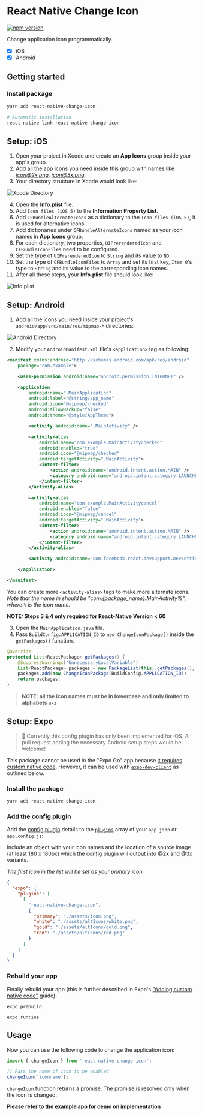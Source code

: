 # React Native Change Icon

[![npm version](https://badge.fury.io/js/react-native-change-icon.svg)](https://badge.fury.io/js/react-native-change-icon)

Change application icon programmatically.

- [x] iOS
- [x] Android

## Getting started

### Install package

```bash
yarn add react-native-change-icon

# Automatic installation
react-native link react-native-change-icon
```

## Setup: iOS

1. Open your project in Xcode and create an **App Icons** group inside your app's group.
2. Add all the app icons you need inside this group with names like *icon@2x.png*, *icon@3x.png*.
3. Your directory structure in Xcode would look like:

![Xcode Directory](images/App_Icons.png)

4. Open the **Info.plist** file.
5. Add `Icon files (iOS 5)` to the **Information Property List**.
6. Add `CFBundleAlternateIcons` as a dictionary to the `Icon files (iOS 5)`, it is used for alternative icons.
7. Add dictionaries under `CFBundleAlternateIcons` named as your icon names in **App Icons** group.
8. For each dictionary, two properties, `UIPrerenderedIcon` and `CFBundleIconFiles` need to be configured.
9. Set the type of `UIPrerenderedIcon` to `String` and its value to `NO`.
10. Set the type of `CFBundleIconFiles` to `Array` and set its first key, `Item 0`'s type to `String` and its value to the corresponding icon names.
11. After all these steps, your **Info.plist** file should look like:

![Info.plist](images/Info.plist.png)

## Setup: Android

1. Add all the icons you need inside your project's `android/app/src/main/res/mipmap-*` directories:

![Android Directory](images/Android_Icons.png)

2. Modify your `AndroidManifest.xml` file's `<application>` tag as following:

```xml
<manifest xmlns:android="http://schemas.android.com/apk/res/android"
    package="com.example">

    <uses-permission android:name="android.permission.INTERNET" />

	<application
		android:name=".MainApplication"
		android:label="@string/app_name"
		android:icon="@mipmap/checked"
		android:allowBackup="false"
		android:theme="@style/AppTheme">

		<activity android:name=".MainActivity" />

		<activity-alias
			android:name="com.example.MainActivitychecked"
			android:enabled="true"
			android:icon="@mipmap/checked"
			android:targetActivity=".MainActivity">
			<intent-filter>
				<action android:name="android.intent.action.MAIN" />
				<category android:name="android.intent.category.LAUNCHER" />
			</intent-filter>
		</activity-alias>

		<activity-alias
			android:name="com.example.MainActivitycancel"
			android:enabled="false"
			android:icon="@mipmap/cancel"
			android:targetActivity=".MainActivity">
			<intent-filter>
				<action android:name="android.intent.action.MAIN" />
				<category android:name="android.intent.category.LAUNCHER" />
			</intent-filter>
		</activity-alias>

		<activity android:name="com.facebook.react.devsupport.DevSettingsActivity" />

	</application>

</manifest>
```

You can create more `<activity-alias>` tags to make more alternate icons.
_Note that the name in <activity-alias> should be "com.{package_name}.MainActivity%", where `%` is the icon name._

**NOTE: Steps 3 & 4 only required for React-Native Version < 60**

3. Open the `MainApplication.java` file.
4. Pass `BuildConfig.APPLICATION_ID` to `new ChangeIconPackage()` inside the `getPackages()` function.

```java
@Override
protected List<ReactPackage> getPackages() {
    @SuppressWarnings("UnnecessaryLocalVariable")
    List<ReactPackage> packages = new PackageList(this).getPackages();
    packages.add(new ChangeIconPackage(BuildConfig.APPLICATION_ID))
    return packages;
}
```

> **NOTE: all the icon names must be in lowercase and only limited to
> alphabets `a-z`**

## Setup: Expo

> 🚨 Currently this config plugin has only been
> implemented for iOS. A pull request adding the necessary Android setup
> steps would be welcome!

This package cannot be used in the "Expo Go" app because [it requires
custom native code](https://docs.expo.io/workflow/customizing/).
However, it can be used with
[`expo-dev-client`](https://docs.expo.dev/clients/getting-started/) as
outlined below.

### Install the package

```sh
yarn add react-native-change-icon
```

### Add the config plugin

Add the [config
plugin](https://docs.expo.io/guides/config-plugins/) details to the
[`plugins`](https://docs.expo.io/versions/latest/config/app/#plugins)
array of your `app.json` or `app.config.js`:

Include an object with your icon names and the location of a source image (at least 180 x 180px) which the config
plugin will output into @2x and @3x variants.

_The first icon in the list will be set as your primary icon._

```json
{
  "expo": {
    "plugins": [
      [
        "react-native-change-icon",
        {
          "primary": "./assets/icon.png",
          "white": "./assets/altIcons/white.png",
          "gold": "./assets/altIcons/gold.png",
          "red": "./assets/altIcons/red.png"
        }
      ]
    ]
  }
}
```

### Rebuild your app

Finally rebuild your app (this is further described in Expo's ["Adding custom native code"](https://docs.expo.io/workflow/customizing/) guide):

```
expo prebuild

expo run:ios
```

## Usage

Now you can use the following code to change the application icon:

```javascript
import { changeIcon } from 'react-native-change-icon';

// Pass the name of icon to be enabled
changeIcon('iconname');
```

`changeIcon` function returns a promise. The promise is resolved only when the icon is changed.

**Please refer to the example app for demo on implementation**
